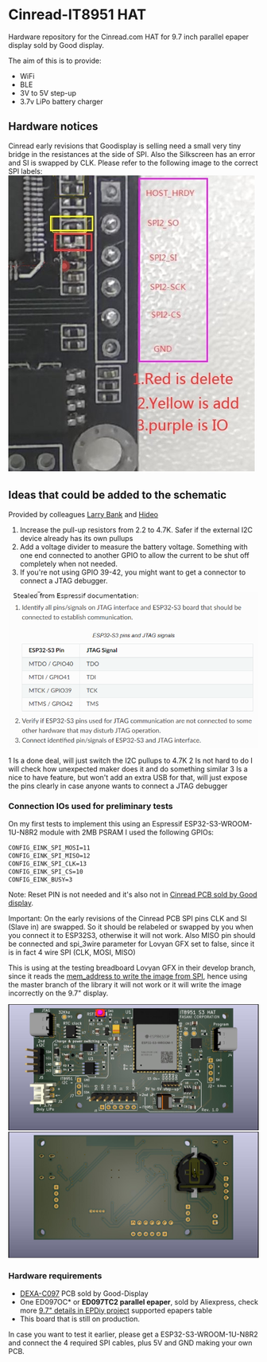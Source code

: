 # Cinread-IT8951 HAT

Hardware repository for the Cinread.com HAT for 9.7 inch parallel epaper display sold by Good display. 

The aim of this is to provide:

- WiFi
- BLE
- 3V to 5V step-up
- 3.7v LiPo battery charger

## Hardware notices

Cinread early revisions that Goodisplay is selling need a small very tiny bridge in the resistances at the side of SPI. Also the Silkscreen has an error and SI is swapped by CLK.
Please refer to the following image to the correct SPI labels:
![Corrected labels](components/assets/cinread-correct-IO.jpg)

## Ideas that could be added to the schematic

Provided by colleagues [Larry Bank](https://github.com/bitbank2) and [Hideo](https://github.com/lovyan03)

1) Increase the pull-up resistors from 2.2 to 4.7K. Safer if the external I2C device already has its own pullups
2) Add a voltage divider to measure the battery voltage. Something with one end connected to another GPIO to allow the current to be shut off completely when not needed.
3) If you're not using GPIO 39-42, you might want to get a connector to connect a JTAG debugger.

![jtag](components/assets/jtag.png)

1 Is a done deal, will just switch the I2C pullups to 4.7K
2 Is not hard to do I will check how unexpected maker does it and do something similar
3 Is a nice to have feature, but won't add an extra USB for that, will just expose the pins clearly in case anyone wants to connect a JTAG debugger

### Connection IOs used for preliminary tests

On my first tests to implement this using an Espressif ESP32-S3-WROOM-1U-N8R2 module with 2MB PSRAM I used the following GPIOs:

```
CONFIG_EINK_SPI_MOSI=11
CONFIG_EINK_SPI_MISO=12
CONFIG_EINK_SPI_CLK=13
CONFIG_EINK_SPI_CS=10
CONFIG_EINK_BUSY=3
```

Note: Reset PIN is not needed and it's also not in [Cinread PCB sold by Good display](https://www.good-display.com/product/425.html).

Important: On the early revisions of the Cinread PCB SPI pins CLK and SI (Slave in) are swapped. So it should be relabeled or swapped by you when you connect it to ESP32S3, otherwise it will not work. Also MISO pin should be connected and spi_3wire parameter for Lovyan GFX set to false, since it is in fact 4 wire SPI (CLK, MOSI, MISO)

This is using at the testing breadboard Lovyan GFX in their develop branch, since it reads the [mem_address to write the image from SPI](https://github.com/lovyan03/LovyanGFX/issues/242), hence using the master branch of the library it will not work or it will write the image incorrectly on the 9.7" display.

![PCB front](/components/assets/IT8951-HAT-Front.jpg)
![PCB back](/components/assets/IT8951-HAT-Back.jpg)

### Hardware requirements

- [DEXA-C097](https://www.good-display.com/product/425.html) PCB sold by Good-Display
- One ED097OC* or **ED097TC2 parallel epaper**, sold by Aliexpress, check more [9.7" details in EPDiy project](https://github.com/vroland/epdiy#join-the-discussion) supported epapers table
- This board that is still on production.

In case you want to test it earlier, please get a ESP32-S3-WROOM-1U-N8R2 and connect the 4 required SPI cables, plus 5V and GND making your own PCB.
